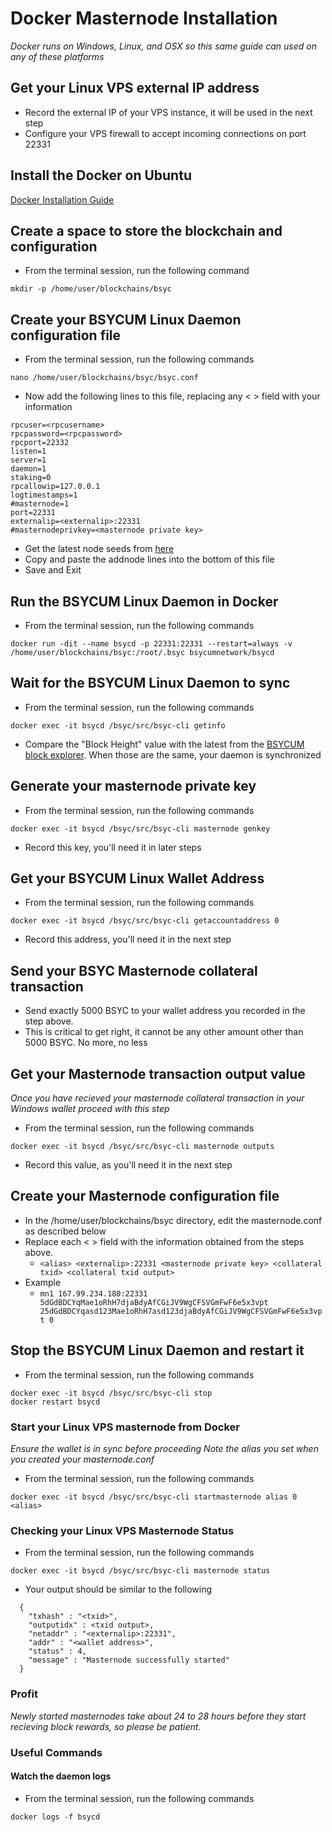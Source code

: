 # Docker Masternode Installation
*Docker runs on Windows, Linux, and OSX so this same guide can used on any of these platforms*

## Get your Linux VPS external IP address

  * Record the external IP of your VPS instance, it will be used in the next step
  * Configure your VPS firewall to accept incoming connections on port 22331

## Install the Docker on Ubuntu

[Docker Installation Guide](https://docs.docker.com/install/linux/docker-ce/ubuntu/)

## Create a space to store the blockchain and configuration

  * From the terminal session, run the following command
  ```
  mkdir -p /home/user/blockchains/bsyc
  ```
## Create your BSYCUM Linux Daemon configuration file

* From the terminal session, run the following commands
```
nano /home/user/blockchains/bsyc/bsyc.conf
```

* Now add the following lines to this file, replacing any < > field with your information
```
rpcuser=<rpcusername>
rpcpassword=<rpcpassword>
rpcport=22332
listen=1
server=1
daemon=1
staking=0
rpcallowip=127.0.0.1
logtimestamps=1
#masternode=1
port=22331
externalip=<externalip>:22331
#masternodeprivkey=<masternode private key>
```

* Get the latest node seeds from [here](https://github.com/bsycum-network/seeds/blob/master/README.md)
* Copy and paste the addnode lines into the bottom of this file
* Save and Exit

## Run the BSYCUM Linux Daemon in Docker

* From the terminal session, run the following commands
```
docker run -dit --name bsycd -p 22331:22331 --restart=always -v /home/user/blockchains/bsyc:/root/.bsyc bsycumnetwork/bsycd
```

## Wait for the BSYCUM Linux Daemon to sync

* From the terminal session, run the following commands
```
docker exec -it bsycd /bsyc/src/bsyc-cli getinfo
```
* Compare the "Block Height" value with the latest from the [BSYCUM block explorer](https://explorer.bsycum.network/). When those are the same, your daemon is synchronized 

## Generate your masternode private key

* From the terminal session, run the following commands
```
docker exec -it bsycd /bsyc/src/bsyc-cli masternode genkey
```
* Record this key, you'll need it in later steps

## Get your BSYCUM Linux Wallet Address

  * From the terminal session, run the following commands
  ```
  docker exec -it bsycd /bsyc/src/bsyc-cli getaccountaddress 0
  ```
  * Record this address, you'll need it in the next step
  
## Send your BSYC Masternode collateral transaction

  * Send exactly 5000 BSYC to your wallet address you recorded in the step above.
  * This is critical to get right, it cannot be any other amount other than 5000 BSYC. No more, no less

## Get your Masternode transaction output value
*Once you have recieved your masternode collateral transaction in your Windows wallet proceed with this step*

  * From the terminal session, run the following commands
  ```
  docker exec -it bsycd /bsyc/src/bsyc-cli masternode outputs
  ```
  * Record this value, as you'll need it in the next step

## Create your Masternode configuration file

  * In the /home/user/blockchains/bsyc directory, edit the masternode.conf as described below
  * Replace each < > field with the information obtained from the steps above.
    * ```<alias> <externalip>:22331 <masternode private key> <collateral txid> <collateral txid output>```
  * Example
    * ```mn1 167.99.234.180:22331 5dGdBDCYqMae1oRhH7djaBdyAfCGiJV9WgCFSVGmFwF6e5x3vpt 25dGdBDCYqasd123Mae1oRhH7asd123djaBdyAfCGiJV9WgCFSVGmFwF6e5x3vpt 0```
    
## Stop the BSYCUM Linux Daemon and restart it

* From the terminal session, run the following commands
```
docker exec -it bsycd /bsyc/src/bsyc-cli stop
docker restart bsycd
```

### Start your Linux VPS masternode from Docker
*Ensure the wallet is in sync before proceeding*
*Note the alias you set when you created your masternode.conf*

  * From the terminal session, run the following commands
  ```
  docker exec -it bsycd /bsyc/src/bsyc-cli startmasternode alias 0 <alias>
  ```

### Checking your Linux VPS Masternode Status

  * From the terminal session, run the following commands
  ```
  docker exec -it bsycd /bsyc/src/bsyc-cli masternode status
  ```
  * Your output should be similar to the following
```
  {
    "txhash" : "<txid>",
    "outputidx" : <txid output>,
    "netaddr" : "<externalip>:22331",
    "addr" : "<wallet address>",
    "status" : 4,
    "message" : "Masternode successfully started"
  }
```

### Profit
*Newly started masternodes take about 24 to 28 hours before they start recieving block rewards, so please be patient.*

### Useful Commands

#### Watch the daemon logs

  * From the terminal session, run the following commands
  ```
  docker logs -f bsycd
  ```


